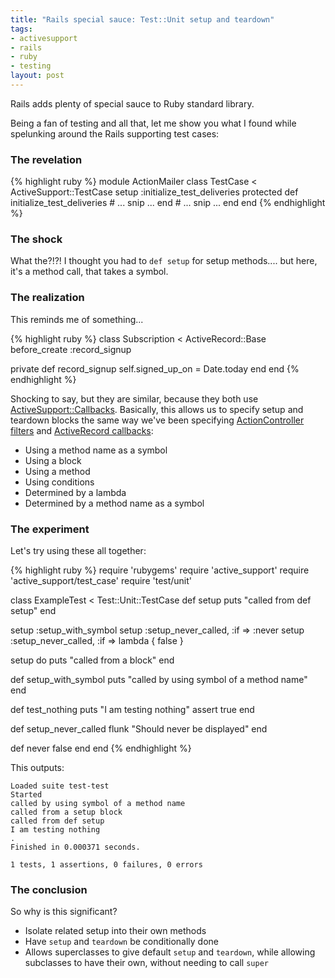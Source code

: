 ```yaml
--- 
title: "Rails special sauce: Test::Unit setup and teardown"
tags: 
- activesupport
- rails
- ruby
- testing
layout: post
---
```

Rails adds plenty of special sauce to Ruby standard library.

Being a fan of testing and all that, let me show you what I found while spelunking around the Rails supporting test cases:

### The revelation

{% highlight ruby %}
module ActionMailer
  class TestCase < ActiveSupport::TestCase
    setup :initialize_test_deliveries
    protected
      def initialize_test_deliveries
        # ... snip ...
      end
    # ... snip ...
  end
end
{% endhighlight %}

### The shock

What the?!?! I thought you had to `def setup` for setup methods.... but here, it's a method call, that takes a symbol.

### The realization

This reminds me of something...

{% highlight ruby %}
class Subscription < ActiveRecord::Base
  before_create :record_signup

  private
    def record_signup
      self.signed_up_on = Date.today
    end
end
{% endhighlight %}

Shocking to say, but they are similar, because they both use [ActiveSupport::Callbacks](http://api.rubyonrails.org/classes/ActiveSupport/Callbacks.html). Basically, this allows us to specify setup and teardown blocks the same way we've been specifying [ActionController filters](http://api.rubyonrails.org/classes/ActionController/Filters/ClassMethods.html) and [ActiveRecord callbacks](http://api.rubyonrails.org/classes/ActiveRecord/Callbacks.html):

 * Using a method name as a symbol
 * Using a block
 * Using a method
 * Using conditions
  * Determined by a lambda
  * Determined by a method name as a symbol

### The experiment

Let's try using these all together:

{% highlight ruby %}
require 'rubygems'
require 'active_support'
require 'active_support/test_case'
require 'test/unit'

class ExampleTest < Test::Unit::TestCase
  def setup
    puts "called from def setup"
  end
  
  setup :setup_with_symbol
  setup :setup_never_called, :if => :never
  setup :setup_never_called, :if => lambda { false }

  setup do
    puts "called from a block"
  end
  
  def setup_with_symbol
    puts "called by using symbol of a method name"
  end
  
  def test_nothing
    puts "I am testing nothing"
    assert true
  end
  
  def setup_never_called
    flunk "Should never be displayed"
  end
  
  def never
    false
  end
end
{% endhighlight %}

This outputs:

    Loaded suite test-test
    Started
    called by using symbol of a method name
    called from a setup block
    called from def setup
    I am testing nothing
    .
    Finished in 0.000371 seconds.

    1 tests, 1 assertions, 0 failures, 0 errors

### The conclusion

So why is this significant?

 * Isolate related setup into their own methods
 * Have `setup` and `teardown` be conditionally done
 * Allows superclasses to give default `setup` and `teardown`, while allowing subclasses to have their own, without needing to call `super`

